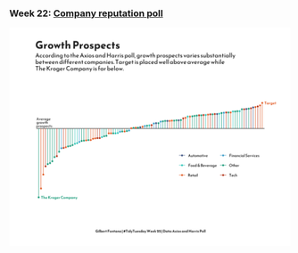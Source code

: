 ### Week 22: [Company reputation poll](https://github.com/gilbertfontana/TidyTuesday/tree/main/Week22)
![](https://github.com/gilbertfontana/TidyTuesday/blob/main/Week22/tidytuesday_week_22.png)
